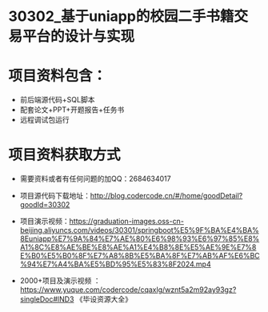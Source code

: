  # 30302_基于uniapp的校园二手书籍交易平台的设计与实现
 
 # 项目资料包含：
 * 前后端源代码+SQL脚本
 * 配套论文+PPT+开题报告+任务书
 * 远程调试包运行

 # 项目资料获取方式
 * 需要资料或者有任何问题的加QQ：2684634017

 * 项目源代码下载地址：http://blog.codercode.cn/#/home/goodDetail?goodId=30302
 
 
 * 项目演示视频：https://graduation-images.oss-cn-beijing.aliyuncs.com/videos/30301/springboot%E5%9F%BA%E4%BA%8Euniapp%E7%9A%84%E7%AE%80%E6%98%93%E6%97%85%E8%A1%8C%E8%AE%BE%E8%AE%A1%E4%B8%8E%E5%AE%9E%E7%8E%B0%E5%B0%8F%E7%A8%8B%E5%BA%8F%E7%AB%AF%E6%BC%94%E7%A4%BA%E5%BD%95%E5%83%8F2024.mp4
 

 * 2000+项目及演示视频 ：https://www.yuque.com/codercode/cqaxlg/wznt5a2m92ay93gz?singleDoc#lND3 《毕设资源大全》
   
